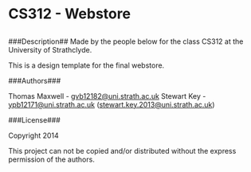 CS312 - Webstore
=========
##
###Description##
Made by the people below for the class CS312 at the University of Strathclyde.

This is a design template for the final webstore.

###Authors###

Thomas Maxwell		- gvb12182@uni.strath.ac.uk
Stewart Key       - ypb12171@uni.strath.ac.uk (stewart.key.2013@uni.strath.ac.uk)


###License###

Copyright 2014

This project can not be copied and/or distributed without the express permission of the authors.

